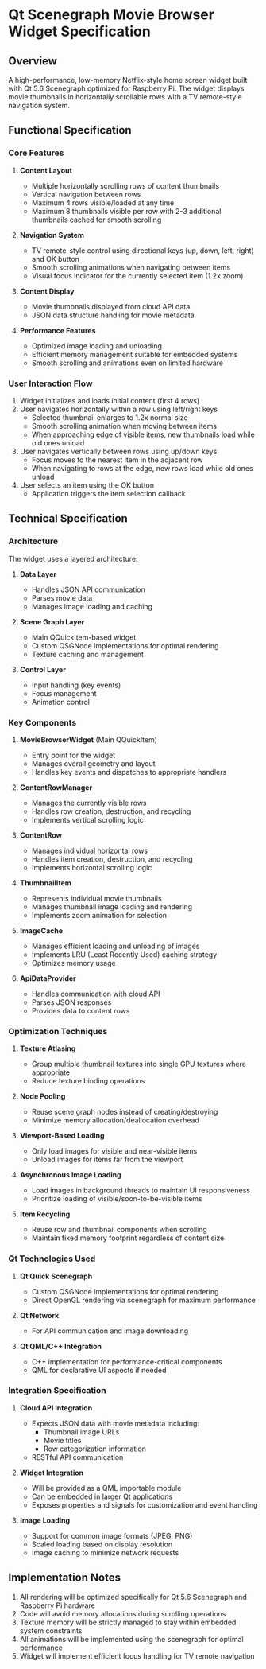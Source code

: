 # Qt Scenegraph Movie Browser Widget Specification

## Overview

A high-performance, low-memory Netflix-style home screen widget built with Qt 5.6 Scenegraph optimized for Raspberry Pi. The widget displays movie thumbnails in horizontally scrollable rows with a TV remote-style navigation system.

## Functional Specification

### Core Features

1. **Content Layout**
   - Multiple horizontally scrolling rows of content thumbnails
   - Vertical navigation between rows
   - Maximum 4 rows visible/loaded at any time
   - Maximum 8 thumbnails visible per row with 2-3 additional thumbnails cached for smooth scrolling

2. **Navigation System**
   - TV remote-style control using directional keys (up, down, left, right) and OK button
   - Smooth scrolling animations when navigating between items
   - Visual focus indicator for the currently selected item (1.2x zoom)

3. **Content Display**
   - Movie thumbnails displayed from cloud API data
   - JSON data structure handling for movie metadata

4. **Performance Features**
   - Optimized image loading and unloading
   - Efficient memory management suitable for embedded systems
   - Smooth scrolling and animations even on limited hardware

### User Interaction Flow

1. Widget initializes and loads initial content (first 4 rows)
2. User navigates horizontally within a row using left/right keys
   - Selected thumbnail enlarges to 1.2x normal size
   - Smooth scrolling animation when moving between items
   - When approaching edge of visible items, new thumbnails load while old ones unload
3. User navigates vertically between rows using up/down keys
   - Focus moves to the nearest item in the adjacent row
   - When navigating to rows at the edge, new rows load while old ones unload
4. User selects an item using the OK button
   - Application triggers the item selection callback

## Technical Specification

### Architecture

The widget uses a layered architecture:

1. **Data Layer**
   - Handles JSON API communication
   - Parses movie data
   - Manages image loading and caching

2. **Scene Graph Layer**
   - Main QQuickItem-based widget
   - Custom QSGNode implementations for optimal rendering
   - Texture caching and management

3. **Control Layer**
   - Input handling (key events)
   - Focus management
   - Animation control

### Key Components

1. **MovieBrowserWidget** (Main QQuickItem)
   - Entry point for the widget
   - Manages overall geometry and layout
   - Handles key events and dispatches to appropriate handlers

2. **ContentRowManager**
   - Manages the currently visible rows
   - Handles row creation, destruction, and recycling
   - Implements vertical scrolling logic

3. **ContentRow**
   - Manages individual horizontal rows
   - Handles item creation, destruction, and recycling
   - Implements horizontal scrolling logic

4. **ThumbnailItem**
   - Represents individual movie thumbnails
   - Manages thumbnail image loading and rendering
   - Implements zoom animation for selection

5. **ImageCache**
   - Manages efficient loading and unloading of images
   - Implements LRU (Least Recently Used) caching strategy
   - Optimizes memory usage

6. **ApiDataProvider**
   - Handles communication with cloud API
   - Parses JSON responses
   - Provides data to content rows

### Optimization Techniques

1. **Texture Atlasing**
   - Group multiple thumbnail textures into single GPU textures where appropriate
   - Reduce texture binding operations

2. **Node Pooling**
   - Reuse scene graph nodes instead of creating/destroying
   - Minimize memory allocation/deallocation overhead

3. **Viewport-Based Loading**
   - Only load images for visible and near-visible items
   - Unload images for items far from the viewport

4. **Asynchronous Image Loading**
   - Load images in background threads to maintain UI responsiveness
   - Prioritize loading of visible/soon-to-be-visible items

5. **Item Recycling**
   - Reuse row and thumbnail components when scrolling
   - Maintain fixed memory footprint regardless of content size

### Qt Technologies Used

1. **Qt Quick Scenegraph**
   - Custom QSGNode implementations for optimal rendering
   - Direct OpenGL rendering via scenegraph for maximum performance

2. **Qt Network**
   - For API communication and image downloading

3. **Qt QML/C++ Integration**
   - C++ implementation for performance-critical components
   - QML for declarative UI aspects if needed

### Integration Specification

1. **Cloud API Integration**
   - Expects JSON data with movie metadata including:
     - Thumbnail image URLs
     - Movie titles
     - Row categorization information
   - RESTful API communication

2. **Widget Integration**
   - Will be provided as a QML importable module
   - Can be embedded in larger Qt applications
   - Exposes properties and signals for customization and event handling

3. **Image Loading**
   - Support for common image formats (JPEG, PNG)
   - Scaled loading based on display resolution
   - Image caching to minimize network requests

## Implementation Notes

1. All rendering will be optimized specifically for Qt 5.6 Scenegraph and Raspberry Pi hardware
2. Code will avoid memory allocations during scrolling operations
3. Texture memory will be strictly managed to stay within embedded system constraints
4. All animations will be implemented using the scenegraph for optimal performance
5. Widget will implement efficient focus handling for TV remote navigation